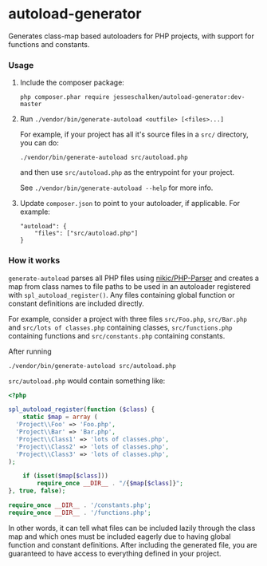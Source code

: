 # autoload-generator

Generates class-map based autoloaders for PHP projects, with support for functions and constants.

### Usage

1. Include the composer package:
    ```
    php composer.phar require jesseschalken/autoload-generator:dev-master
    ```

2. Run `./vendor/bin/generate-autoload <outfile> [<files>...]`

    For example, if your project has all it's source files in a `src/` directory, you can do:
    ```
    ./vendor/bin/generate-autoload src/autoload.php
    ```

    and then use `src/autoload.php` as the entrypoint for your project.
    
    See `./vendor/bin/generate-autoload --help` for more info.

3. Update `composer.json` to point to your autoloader, if applicable. For example:

    ```
    "autoload": {
        "files": ["src/autoload.php"]
    }
    ```

### How it works

`generate-autoload` parses all PHP files using [nikic/PHP-Parser](https://github.com/nikic/PHP-Parser) and
creates a map from class names to file paths to be used in an autoloader registered with `spl_autoload_register()`. Any
files containing global function or constant definitions are included directly.

For example, consider a project with three files `src/Foo.php`, `src/Bar.php` and `src/lots of classes.php` containing
classes, `src/functions.php` containing functions and `src/constants.php` containing constants.

After running

```
./vendor/bin/generate-autoload src/autoload.php
```

`src/autoload.php` would contain something like:

```php
<?php

spl_autoload_register(function ($class) {
    static $map = array (
  'Project\\Foo' => 'Foo.php',
  'Project\\Bar' => 'Bar.php',
  'Project\\Class1' => 'lots of classes.php',
  'Project\\Class2' => 'lots of classes.php',
  'Project\\Class3' => 'lots of classes.php',
);

    if (isset($map[$class]))
        require_once __DIR__ . "/{$map[$class]}";
}, true, false);

require_once __DIR__ . '/constants.php';
require_once __DIR__ . '/functions.php';

```

In other words, it can tell what files can be included lazily through the class map and which ones must be
included eagerly due to having global function and constant definitions. After including the generated file,
you are guaranteed to have access to everything defined in your project. 
